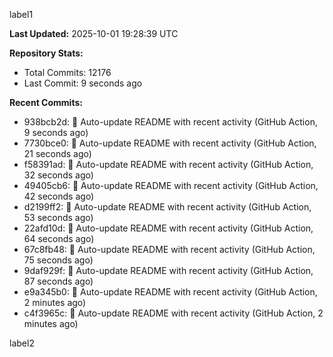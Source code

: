 
label1 
<!-- ACTIVITY_START -->
**Last Updated:** 2025-10-01 19:28:39 UTC

**Repository Stats:**
- Total Commits: 12176
- Last Commit: 9 seconds ago

**Recent Commits:**
- 938bcb2d: 🤖 Auto-update README with recent activity (GitHub Action, 9 seconds ago)
- 7730bce0: 🤖 Auto-update README with recent activity (GitHub Action, 21 seconds ago)
- f58391ad: 🤖 Auto-update README with recent activity (GitHub Action, 32 seconds ago)
- 49405cb6: 🤖 Auto-update README with recent activity (GitHub Action, 42 seconds ago)
- d2199ff2: 🤖 Auto-update README with recent activity (GitHub Action, 53 seconds ago)
- 22afd10d: 🤖 Auto-update README with recent activity (GitHub Action, 64 seconds ago)
- 67c8fb48: 🤖 Auto-update README with recent activity (GitHub Action, 75 seconds ago)
- 9daf929f: 🤖 Auto-update README with recent activity (GitHub Action, 87 seconds ago)
- e9a345b0: 🤖 Auto-update README with recent activity (GitHub Action, 2 minutes ago)
- c4f3965c: 🤖 Auto-update README with recent activity (GitHub Action, 2 minutes ago)
<!-- ACTIVITY_END -->

label2

